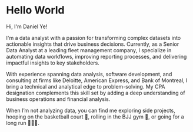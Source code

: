 # Hello World

Hi, I'm Daniel Ye!

I'm a data analyst with a passion for transforming complex datasets into actionable insights that drive business decisions. Currently, as a Senior Data Analyst at a leading fleet management company, I specialize in automating data workflows, improving reporting processes, and delivering impactful insights to key stakeholders.

With experience spanning data analysis, software development, and consulting at firms like Deloitte, American Express, and Bank of Montreal, I bring a technical and analytical edge to problem-solving. My CPA designation complements this skill set by adding a deep understanding of business operations and financial analysis.

When I’m not analyzing data, you can find me exploring side projects, hooping on the basketball court 🏀, rolling in the BJJ gym 🤼, or going for a long run 🏃‍♂️💨.
